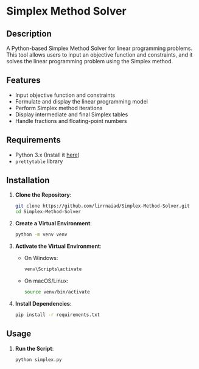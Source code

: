 # Simplex Method Solver

## Description
A Python-based Simplex Method Solver for linear programming problems. This tool allows users to input an objective function and constraints, and it solves the linear programming problem using the Simplex method.

## Features
- Input objective function and constraints
- Formulate and display the linear programming model
- Perform Simplex method iterations
- Display intermediate and final Simplex tables
- Handle fractions and floating-point numbers

## Requirements
- Python 3.x (Install it [here](https://www.python.org/downloads/))
- `prettytable` library

## Installation
1. **Clone the Repository**:
    ```sh
    git clone https://github.com/lirrnaiad/Simplex-Method-Solver.git
    cd Simplex-Method-Solver
    ```

2. **Create a Virtual Environment**:
    ```sh
    python -m venv venv
    ```

3. **Activate the Virtual Environment**:
    - On Windows:
        ```sh
        venv\Scripts\activate
        ```
    - On macOS/Linux:
        ```sh
        source venv/bin/activate
        ```

4. **Install Dependencies**:
    ```sh
    pip install -r requirements.txt
    ```

## Usage
1. **Run the Script**:
    ```sh
    python simplex.py
    ```
